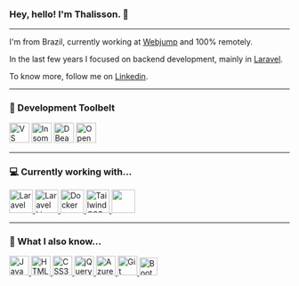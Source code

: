 ### Hey, hello! I'm Thalisson. 👋
___

I'm from Brazil, currently working at [Webjump](https://webjump.com.br/) and 100% remotely.

In the last few years I focused on backend development, mainly in [Laravel](https://laravel.com/).

To know more, follow me on [Linkedin](https://www.linkedin.com/in/thalissonbarbosa/).

___
### :hammer: Development Toolbelt

<p>
  <img src="https://code.visualstudio.com/apple-touch-icon.png" height="36" title="VS Code" />
  <img src="https://d33v4339jhl8k0.cloudfront.net/docs/assets/59e383122c7d3a40f0ed78e2/images/5ea7218d2c7d3a7e9aebb503/logo-32x--insomnia-core.png" height="36" title="Insomnia" />
  <img src="https://github.com/dbeaver/dbeaver/wiki/images/dbeaver-head.png" height="36" title="DBeaver" />
  <img src="https://static.opensuse.org/favicon.svg" height="36" title="OpenSuse Tumbleweed" />
</p>

___
### :computer: Currently working with...

<p>
  <a href="https://laravel.com">
    <img src="https://laravel.com/img/logomark.min.svg" height="42" title="Laravel" />
  </a>
  <a href="https://laravel-livewire.com">
    <img src="https://laravel-livewire.com/favicon.ico" height="42" title="Laravel Livewire" />
  </a>
  <a href="https://docker.com">
    <img src="https://www.docker.com/sites/default/files/d8/Docker-R-Logo-08-2018-Monochomatic-RGB_Moby-x1.png" height="42" title="Docker" />
  </a>
  <a href="https://tailwindcss.com">
    <img src="https://tailwindcss.com/favicon-32x32.png" height="42" title="Tailwind CSS" />
  </a>
  <a href="https://mariadb.com">
    <img src="https://mariadb.org//wp-content/themes/twentynineteen-child/icons/logo_seal.svg" height="42" tilte="MariaDB" />
  </a>
</p>

___

### :closed_book: What I also know...

<p>
  <a href="https://www.w3schools.com/js/default.asp">
    <img src="https://upload.wikimedia.org/wikipedia/commons/thumb/9/99/Unofficial_JavaScript_logo_2.svg/1200px-Unofficial_JavaScript_logo_2.svg.png" height="35" title="JavaScript" />
  </a>
  <a href="https://www.w3schools.com/html/default.asp">
    <img src="https://upload.wikimedia.org/wikipedia/commons/thumb/6/61/HTML5_logo_and_wordmark.svg/1200px-HTML5_logo_and_wordmark.svg.png" height="35" title="HTML5" />
  </a>
  <a href="https://www.w3schools.com/css/">
    <img src="https://lh3.googleusercontent.com/proxy/Bo7iuI71KKbNdIkE_OxiFQsTDabt4RarvtPKbaTc2iDIZp7xNlPZpUb8FZ0xNJGf4EvHs3E3jyqY46kdsxVtvOLrErQvBe__cmmeGbRohF6yLnope46PXbj_ry-LfJdXAg" height="35" title="CSS3" />
  </a>
  <a href="https://jquery.com/">
    <img src="https://jquery.com/jquery-wp-content/themes/jquery.com/i/favicon.ico" height="35" title="jQuery" />
  </a>
  <a href="https://azure.microsoft.com/pt-br/services/devops/">
    <img src="https://cdn.vsassets.io/content/icons/favicon.ico" height="35" title="Azure DevOps" />
  </a>
  <a href="https://git-scm.com/">
    <img src="https://git-scm.com/favicon.ico" height="35" title="Git" />
  </a>
  <a href="https://getbootstrap.com/docs/5.0/getting-started/introduction/">
    <img src="https://getbootstrap.com/docs/5.0/assets/img/favicons/favicon-32x32.png" height="32" title="Bootstrap" />
  </a>
</p>

<!--
**thshiro/thshiro** is a ✨ _special_ ✨ repository because its `README.md` (this file) appears on your GitHub profile.

Here are some ideas to get you started:

- 🔭 I’m currently working on ...
- 🌱 I’m currently learning ...
- 👯 I’m looking to collaborate on ...
- 🤔 I’m looking for help with ...
- 💬 Ask me about ...
- 📫 How to reach me: ...
- 😄 Pronouns: ...
- ⚡ Fun fact: ...
-->
